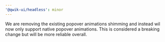 ```yaml
---
'@qwik-ui/headless': minor
---
```


We are removing the existing popover animations shimming and instead wil now only support native popover animations. This is considered a breaking change but will be more reliable overall.
